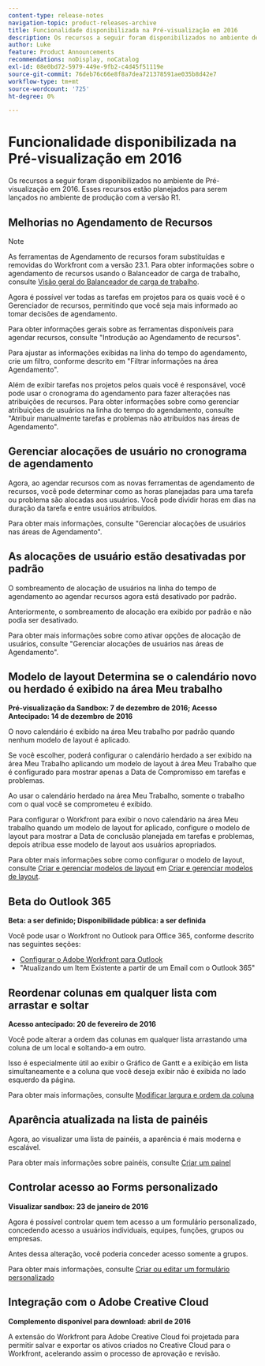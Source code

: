 ```yaml
---
content-type: release-notes
navigation-topic: product-releases-archive
title: Funcionalidade disponibilizada na Pré-visualização em 2016
description: Os recursos a seguir foram disponibilizados no ambiente de Pré-visualização em 2016. Esses recursos estão planejados para serem lançados no ambiente de produção com a versão R1.
author: Luke
feature: Product Announcements
recommendations: noDisplay, noCatalog
exl-id: 08e0bd72-5979-449e-9fb2-c4d45f51119e
source-git-commit: 76deb76c66e8f8a7dea721378591ae035b8d42e7
workflow-type: tm+mt
source-wordcount: '725'
ht-degree: 0%

---
```


# Funcionalidade disponibilizada na Pré-visualização em 2016

Os recursos a seguir foram disponibilizados no ambiente de Pré-visualização em 2016. Esses recursos estão planejados para serem lançados no ambiente de produção com a versão R1.

## Melhorias no Agendamento de Recursos

>[!NOTE]
>
>As ferramentas de Agendamento de recursos foram substituídas e removidas do Workfront com a versão 23.1. Para obter informações sobre o agendamento de recursos usando o Balanceador de carga de trabalho, consulte [Visão geral do Balanceador de carga de trabalho](../../../../resource-mgmt/workload-balancer/overview-workload-balancer.md).

Agora é possível ver todas as tarefas em projetos para os quais você é o Gerenciador de recursos, permitindo que você seja mais informado ao tomar decisões de agendamento.

Para obter informações gerais sobre as ferramentas disponíveis para agendar recursos, consulte &quot;Introdução ao Agendamento de recursos&quot;.

Para ajustar as informações exibidas na linha do tempo do agendamento, crie um filtro, conforme descrito em &quot;Filtrar informações na área Agendamento&quot;.

Além de exibir tarefas nos projetos pelos quais você é responsável, você pode usar o cronograma do agendamento para fazer alterações nas atribuições de recursos. Para obter informações sobre como gerenciar atribuições de usuários na linha do tempo do agendamento, consulte &quot;Atribuir manualmente tarefas e problemas não atribuídos nas áreas de Agendamento&quot;.

## Gerenciar alocações de usuário no cronograma de agendamento

Agora, ao agendar recursos com as novas ferramentas de agendamento de recursos, você pode determinar como as horas planejadas para uma tarefa ou problema são alocadas aos usuários. Você pode dividir horas em dias na duração da tarefa e entre usuários atribuídos.

Para obter mais informações, consulte &quot;Gerenciar alocações de usuários nas áreas de Agendamento&quot;.

## As alocações de usuário estão desativadas por padrão

O sombreamento de alocação de usuários na linha do tempo de agendamento ao agendar recursos agora está desativado por padrão.

Anteriormente, o sombreamento de alocação era exibido por padrão e não podia ser desativado.

Para obter mais informações sobre como ativar opções de alocação de usuários, consulte
&quot;Gerenciar alocações de usuários nas áreas de Agendamento&quot;.

## Modelo de layout Determina se o calendário novo ou herdado é exibido na área Meu trabalho

**Pré-visualização da Sandbox: 7 de dezembro de 2016; Acesso Antecipado: 14 de dezembro de 2016** 

O novo calendário é exibido na área Meu trabalho por padrão quando nenhum modelo de layout é aplicado.

Se você escolher, poderá configurar o calendário herdado a ser exibido na área Meu Trabalho aplicando um modelo de layout à área Meu Trabalho que é configurado para mostrar apenas a Data de Compromisso em tarefas e problemas.

Ao usar o calendário herdado na área Meu Trabalho, somente o trabalho com o qual você se comprometeu é exibido.

Para configurar o Workfront para exibir o novo calendário na área Meu trabalho quando um modelo de layout for aplicado, configure o modelo de layout para mostrar a Data de conclusão planejada em tarefas e problemas, depois atribua esse modelo de layout aos usuários apropriados.

Para obter mais informações sobre como configurar o modelo de layout, consulte [Criar e gerenciar modelos de layout](../../../../administration-and-setup/customize-workfront/use-layout-templates/create-and-manage-layout-templates.md#customizing-my-work) em [Criar e gerenciar modelos de layout](../../../../administration-and-setup/customize-workfront/use-layout-templates/create-and-manage-layout-templates.md).

## Beta do Outlook 365

**Beta: a ser definido; Disponibilidade pública: a ser definida**

Você pode usar o Workfront no Outlook para Office 365, conforme descrito nas seguintes seções:

* [Configurar o Adobe Workfront para Outlook](../../../../workfront-integrations-and-apps/using-workfront-with-outlook/set-up-workfront-for-outlook.md)
* &quot;Atualizando um Item Existente a partir de um Email com o Outlook 365&quot;

## Reordenar colunas em qualquer lista com arrastar e soltar

**Acesso antecipado: 20 de fevereiro de 2016**

Você pode alterar a ordem das colunas em qualquer lista arrastando uma coluna de um local e soltando-a em outro.

Isso é especialmente útil ao exibir o Gráfico de Gantt e a exibição em lista simultaneamente e a coluna que você deseja exibir não é exibida no lado esquerdo da página. 

Para obter mais informações, consulte [Modificar largura e ordem da coluna](../../../../reports-and-dashboards/reports/reporting-elements/modify-column-width-order.md)

## Aparência atualizada na lista de painéis

Agora, ao visualizar uma lista de painéis, a aparência é mais moderna e escalável.

Para obter mais informações sobre painéis, consulte [Criar um painel](../../../../reports-and-dashboards/dashboards/creating-and-managing-dashboards/create-dashboard.md)

## Controlar acesso ao Forms personalizado

**Visualizar sandbox: 23 de janeiro de 2016**

Agora é possível controlar quem tem acesso a um formulário personalizado, concedendo acesso a usuários individuais, equipes, funções, grupos ou empresas. 

Antes dessa alteração, você poderia conceder acesso somente a grupos.

Para obter mais informações, consulte [Criar ou editar um formulário personalizado](../../../../administration-and-setup/customize-workfront/create-manage-custom-forms/create-or-edit-a-custom-form.md)

## Integração com o Adobe Creative Cloud

**Complemento disponível para download: abril de 2016**

A extensão do Workfront para Adobe Creative Cloud foi projetada para permitir salvar e exportar os ativos criados no Creative Cloud para o Workfront, acelerando assim o processo de aprovação e revisão.
